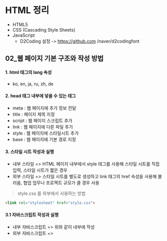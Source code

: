 # HTML 정리
* HTML5
* CSS (Cascading Style Sheets)
* JavaScript
  * D2Coding 설정 -> https://github.com /naver/d2codingfont
  

## 02_웹 페이지 기본 구조와 작성 방법

#### 1. html 태그의 lang 속성
  * ko, en, ja, ru, zh, de
  
#### 2. head 태그 내부에 넣을 수 있는 태그
  * meta : 웹 페이지에 추가 정보 전달
  * title : 페이지 제목 지정
  * script : 웹 페이지 스크립트 추가
  * link : 웹 페이지에 다른 파일 추가
  * style : 웹 페이지에 스타일시트 추가
  * base : 웹 페이지에 기본 경로 지정
 
 #### 3. 스타일 시트 작성과 실행
  * 내부 스타일 => HTML 페이지 내부에서 style 태그를 사용해 스타일 시트를 직접 입력, 스타일 시트가 짧은 경우
  * 외부 스타일 => 스타일 시트를 별도로 생성하고 link 태그의 href 속성을 사용해 불러옴, 협업 업무나 프로젝트 규모가 클 경우 사용

> style.css 를 외부에서 사용하는 방법
```html
<link rel="stylesheet" href="style.css">
```

#### 3.1 자바스크립트 작성과 실행
  * 내부 자바스크립트 => 위와 같이 내부에 작성
  * 외부 자바스크립트 => <script> 태그의 src 속성에 파일 경로를 입력해 HTML 페이지로 불러옴 

> script 내부 작성
```html
<script>
  alert('script 내부 작성 테스트')
</script>
```

> script 외부 작성
```html
<head>
  <script src="OuterJavaScript.js></script>
</head>
```

